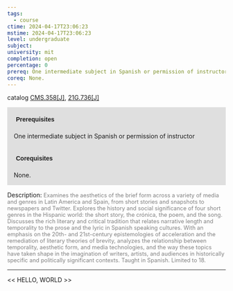 ```yaml
---
tags:
  - course
ctime: 2024-04-17T23:06:23
mstime: 2024-04-17T23:06:23
level: undergraduate
subject: 
university: mit
completion: open
percentage: 0
prereq: One intermediate subject in Spanish or permission of instructor
coreq: None.
---
```


catalog [CMS.358[J]](http://student.mit.edu/catalog/mCMSa.html#CMS.358), [21G.736[J]](http://student.mit.edu/catalog/m21Gs.html#21G.736)

<span style="display: block; padding: 15px; background-color: rgb(100, 100, 100, 0.2);"><font id="m_prereq65_0" style="display: block; font-family: Arial, sans-serif; font-weight: bold; padding: 5px">Prerequisites</font><br><span id="prereq65_0">One intermediate subject in Spanish or permission of instructor</span></span>
<span style="display: block; padding: 15px; background-color: rgb(100, 100, 100, 0.2);"><font id="m_coreq65_0" style="display: block; font-family: Arial, sans-serif; font-weight: bold; padding: 5px">Corequisites</font><br><span id="coreq65_0">None.</span></span>

<font style="">Description:</font>
<font style="color: grey; font-size: 0.8rem;">Examines the aesthetics of the brief form across a variety of media and genres in Latin America and Spain, from short stories and snapshots to newspapers and Twitter. Explores the history and social significance of four short genres in the Hispanic world: the short story, the crónica, the poem, and the song. Discusses the rich literary and critical tradition that relates narrative length and temporality to the prose and the lyric in Spanish speaking cultures. With an emphasis on the 20th- and 21st-century epistemologies of acceleration and the remediation of literary theories of brevity, analyzes the relationship between temporality, aesthetic form, and media technologies, and the way these topics have taken shape in the imagination of writers, artists, and audiences in historically specific and politically significant contexts. Taught in Spanish. Limited to 18.</font>



---

<< HELLO, WORLD >>
